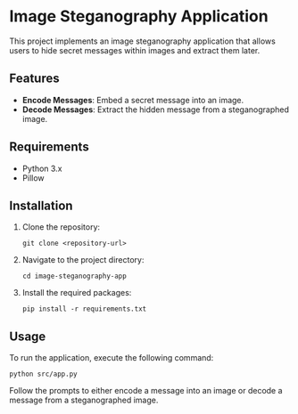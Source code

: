 # Image Steganography Application

This project implements an image steganography application that allows users to hide secret messages within images and extract them later. 

## Features

- **Encode Messages**: Embed a secret message into an image.
- **Decode Messages**: Extract the hidden message from a steganographed image.

## Requirements

- Python 3.x
- Pillow

## Installation

1. Clone the repository:
   ```
   git clone <repository-url>
   ```
2. Navigate to the project directory:
   ```
   cd image-steganography-app
   ```
3. Install the required packages:
   ```
   pip install -r requirements.txt
   ```

## Usage

To run the application, execute the following command:

```
python src/app.py
```

Follow the prompts to either encode a message into an image or decode a message from a steganographed image.
